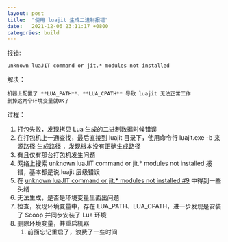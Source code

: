 ```yaml
---
layout: post
title:  "使用 luajit 生成二进制报错"
date:   2021-12-06 23:11:17 +0800
categories: build
---
```

报错:
```
unknown luaJIT command or jit.* modules not installed
```

解决：
```
机器上配置了 **LUA_PATH**、**LUA_CPATH** 导致 luajit 无法正常工作
删掉这两个环境变量就OK了
```
  
过程：
1. 打包失败，发现拷贝 Lua 生成的二进制数据时候错误
1. 在打包机上一通查找，最后直接到 luajit 目录下，使用命令行 luajit.exe -b 来源路径 生成路径 ，发现根本没有正确生成路径
1. 有且仅有那台打包机发生问题
1. 网络上搜索 unknown luaJIT command or jit.* modules not installed 报错，基本都是说 luajit 层级错误
1. 在 [unknown luaJIT command or jit.* modules not installed #9] 中得到一些头绪
1. 无法生成，是否是环境变量里面出问题
1. 检查，发现环境变量中，存在 LUA_PATH、LUA_CPATH，进一步发现是安装了 Scoop 并同步安装了 Lua 环境
1. 删除环境变量，并重启机器
    1. 前面忘记重启了，浪费了一些时间

[unknown luaJIT command or jit.* modules not installed #9]:https://github.com/openresty/opm/issues/9